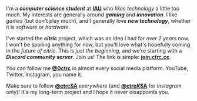 I'm a ***computer science student*** at [**IAU**](https://iau.edu.sa) who *likes technology* a little too much. My interests are generally around ***gaming*** and ***innovation***. I like *games* (but don't play much), and I generally love ***new technology***, whether it is *software* or *hardware*.

I've started the ***citric*** project, which was an idea I had for *over 2 years* now. I won't be spoiling anything for now, but you'll love what's hopefully coming in the *future of citric*. This is *just the beginning*, and we're starting with a ***Discord community server***. Join us! The link is simple: **[join.ctrc.cc](https://join.ctrc.cc)**.

You can follow me **[@0ctrc](https://github.com/0ctrc)** in almost every social media platform. YouTube, Twitter, Instagram, you name it.

Make sure to follow **[@ctrcSA](https://twitter.com/ctrcSA)** *everywhere* (and **[@ctrc*K*SA](https://instagram.com/ctrcKSA)** for *Instagram* only)! It's my long-term project and I hope it never disappoints you.

